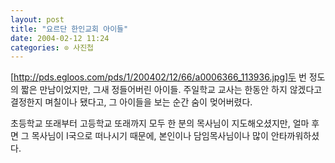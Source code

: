 ```yaml
---
layout: post
title: "요르단 한인교회 아이들"
date: 2004-02-12 11:24
categories: ⊙ 사진첩
---
```


[http://pds.egloos.com/pds/1/200402/12/66/a0006366_113936.jpg]두 번 정도의 짧은 만남이었지만, 그새 정들어버린 아이들. 주일학교 교사는 한동안 하지 않겠다고 결정한지 며칠이나 됐다고, 그 아이들을 보는 순간 숨이 멎어버렸다.

초등학교 또래부터 고등학교 또래까지 모두 한 분의 목사님이 지도해오셨지만, 얼마 후면 그 목사님이 I국으로 떠나시기 때문에, 본인이나 담임목사님이나 많이 안타까워하셨다. 
       
